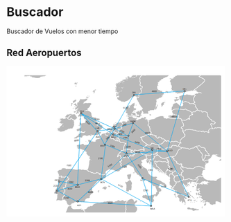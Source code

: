 # Buscador

Buscador de Vuelos con menor tiempo

## Red Aeropuertos
![Red](https://github.com/Crzek/Buscador/blob/master/redAero/RED-Aero_Screenshot.png)
